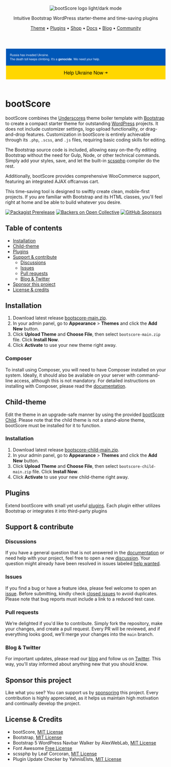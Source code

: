 <br>
<div align="center">
<p>
  <picture>
    <source media="(prefers-color-scheme: dark)" srcset="https://github-production-user-asset-6210df.s3.amazonaws.com/51531217/279796754-be3e5050-8bcc-478c-aac8-d3522b9af351.svg">
    <source media="(prefers-color-scheme: light)" srcset="https://user-images.githubusercontent.com/51531217/279796586-11ab7ee1-aff5-4960-99eb-c21c0ccbdec5.svg">
    <img alt="bootScore logo light/dark mode" src="https://user-images.githubusercontent.com/51531217/279796586-11ab7ee1-aff5-4960-99eb-c21c0ccbdec5.svg" height="50">
  </picture>
</p>

  Intuitive Bootstrap WordPress starter-theme and time-saving plugins

  [Theme](https://bootscore.me/theme/) • [Plugins](https://bootscore.me/plugins/) • [Shop](https://bootscore.me/shop/) • [Docs](https://bootscore.me/documentation/) • [Blog](https://bootscore.me/blog/) • [Community](https://github.com/orgs/bootscore/discussions)

<h1></h1>
</div>

<br>
<div align="center">
  <a href="https://vshymanskyy.github.io/StandWithUkraine"><img src="https://raw.githubusercontent.com/vshymanskyy/StandWithUkraine/main/banner2-direct.svg" width="500"></a>
</div>
<br>

# bootScore
bootScore combines the [Underscores](https://underscores.me) theme boiler template with [Bootstrap](https://getbootstrap.com) to create a compact starter theme for outstanding [WordPress](https://wordpress.org/) projects. It does not include customizer settings, logo upload functionality, or drag-and-drop features. Customization in bootScore is entirely achievable through its `.php`, `.scss`, and `.js` files, requiring basic coding skills for editing. 

The Bootstrap source code is included, allowing easy on-the-fly editing Bootstrap without the need for Gulp, Node, or other technical commands. Simply add your styles, save, and let the built-in [scssphp](https://github.com/scssphp/scssphp) compiler do the rest.

Additionally, bootScore provides comprehensive WooCommerce support, featuring an integrated AJAX offcanvas cart.

This time-saving tool is designed to swiftly create clean, mobile-first projects. If you are familiar with Bootstrap and its HTML classes, you'll feel right at home and be able to build whatever you desire.

[![Packagist Prerelease](https://img.shields.io/packagist/vpre/bootscore/bootscore?logo=packagist&logoColor=fff)](https://packagist.org/packages/bootscore/bootscore)
[![Backers on Open Collective](https://img.shields.io/opencollective/backers/bootscore?logo=opencollective&logoColor=fff)](https://opencollective.com/bootscore)
[![GitHub Sponsors](https://img.shields.io/github/sponsors/bootscore?logo=github)](https://github.com/sponsors/bootscore)

## Table of contents
- [Installation](#installation)
- [Child-theme](#child-theme)
- [Plugins](#plugins)
- [Support & contribute](#support--contribute)
  - [Discussions](#discussions)
  - [Issues](#issues)
  - [Pull requests](#pull-requests)
  - [Blog & Twitter](#blog--twitter)
- [Sponsor this project](#sponsor-this-project)
- [License & credits](#license--credits)

## Installation
1. Download latest release [bootscore-main.zip](https://github.com/bootscore/bootscore/releases/latest/download/bootscore-main.zip).
2. In your admin panel, go to **Appearance** > **Themes** and click the **Add New** button.
3. Click **Upload Theme** and **Choose File**, then select `bootscore-main.zip` file. Click **Install Now**.
4. Click **Activate** to use your new theme right away.

### Composer
To install using Composer, you will need to have Composer installed on your system. Ideally, it should also be available on your server with command-line access, although this is not mandatory. For detailed instructions on installing with Composer, please read the [documentation](https://bootscore.me/documentation/installation/#Composer).

## Child-theme
Edit the theme in an upgrade-safe manner by using the provided [bootScore Child](https://github.com/bootscore/bootscore-child). Please note that the child theme is not a stand-alone theme, bootScore must be installed for it to function.

### Installation
1. Download latest release [bootscore-child-main.zip](https://github.com/bootscore/bootscore-child/releases/latest/download/bootscore-child-main.zip).
2. In your admin panel, go to **Appearance** > **Themes** and click the **Add New** button.
3. Click **Upload Theme** and **Choose File**, then select `bootscore-child-main.zip` file. Click **Install Now**.
4. Click **Activate** to use your new child-theme right away.

## Plugins
Extend bootScore with small yet useful [plugins](https://bootscore.me/plugins/). Each plugin either utilizes Bootstrap or integrates it into third-party plugins

## Support & contribute

### Discussions
If you have a general question that is not answered in the [documentation](https://bootscore.me/category/documentation/) or need help with your project, feel free to open a new [discussion](https://github.com/orgs/bootscore/discussions). Your question might already have been resolved in issues labeled [help wanted](https://github.com/bootscore/bootscore/issues?q=is%3Aissue+label%3A%22help+wanted%22+).

### Issues
If you find a bug or have a feature idea, please feel welcome to open an [issue](https://github.com/bootscore/bootscore/issues). Before submitting, kindly check [closed issues](https://github.com/bootscore/bootscore/issues?q=is%3Aissue+is%3Aclosed) to avoid duplicates. Please note that bug reports must include a link to a reduced test case.

### Pull requests
We’re delighted if you'd like to contribute. Simply fork the repository, make your changes, and create a pull request. Every PR will be reviewed, and if everything looks good, we’ll merge your changes into the `main` branch.

### Blog & Twitter
For important updates, please read our [blog](https://bootscore.me/category/blog/) and follow us on [Twitter](https://twitter.com/_bootscore). This way, you'll stay informed about anything new that you should know.

## Sponsor this project
Like what you see? You can support us by [sponsoring](https://github.com/sponsors/bootscore) this project. Every contribution is highly appreciated, as it helps us maintain high motivation and continually develop the project.

## License & Credits
- bootScore, [MIT License](https://github.com/bootscore/bootscore/blob/main/LICENSE)
- Bootstrap, [MIT License](https://github.com/twbs/bootstrap/blob/main/LICENSE)
- Bootstrap 5 WordPress Navbar Walker by AlexWebLab, [MIT License](https://github.com/AlexWebLab/bootstrap-5-wordpress-navbar-walker/blob/main/LICENSE)
- Font Awesome [Free License](https://fontawesome.com/license/free)
- scssphp by Leaf Corcoran, [MIT License](https://github.com/scssphp/scssphp/blob/master/LICENSE.md)
- Plugin Update Checker by YahnisElsts, [MIT License](https://github.com/YahnisElsts/plugin-update-checker/blob/master/license.txt)
